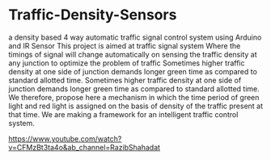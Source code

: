 # Traffic-Density-Sensors
a density based 4 way automatic traffic signal control system using Arduino and IR Sensor
This project is aimed at traffic signal system 
Where the timings of signal will change automatically on sensing the traffic density at any junction to optimize the problem of traffic
Sometimes higher traffic density at one side of junction demands longer green time as compared to standard allotted time. 
Sometimes higher traffic density at one side of junction demands longer green time as compared to standard allotted time. 
We therefore, propose here a mechanism in which the time period of green light and red light is assigned on the basis of density of the traffic present at that time. 
We are making a framework for an intelligent traffic control system.



https://www.youtube.com/watch?v=CFMzBt3ta4o&ab_channel=RazibShahadat
